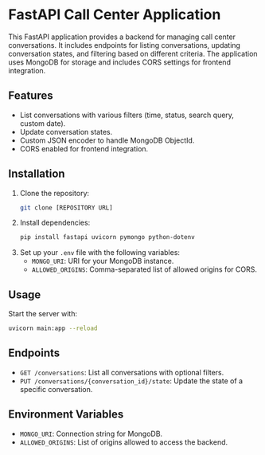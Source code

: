 
# FastAPI Call Center Application

This FastAPI application provides a backend for managing call center conversations. It includes endpoints for listing conversations, updating conversation states, and filtering based on different criteria. The application uses MongoDB for storage and includes CORS settings for frontend integration.

## Features

- List conversations with various filters (time, status, search query, custom date).
- Update conversation states.
- Custom JSON encoder to handle MongoDB ObjectId.
- CORS enabled for frontend integration.

## Installation

1. Clone the repository:
   ```bash
   git clone [REPOSITORY URL]
   ```
2. Install dependencies:
   ```bash
   pip install fastapi uvicorn pymongo python-dotenv
   ```
3. Set up your `.env` file with the following variables:
   - `MONGO_URI`: URI for your MongoDB instance.
   - `ALLOWED_ORIGINS`: Comma-separated list of allowed origins for CORS.

## Usage

Start the server with:

```bash
uvicorn main:app --reload
```

## Endpoints

- `GET /conversations`: List all conversations with optional filters.
- `PUT /conversations/{conversation_id}/state`: Update the state of a specific conversation.

## Environment Variables

- `MONGO_URI`: Connection string for MongoDB.
- `ALLOWED_ORIGINS`: List of origins allowed to access the backend.

